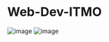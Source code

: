 # Web-Dev-ITMO
![image](https://user-images.githubusercontent.com/71985277/195734585-e90fafa1-fda7-4327-96d0-216071a343c5.png)
![image](https://user-images.githubusercontent.com/71985277/195734600-bf80875e-9f26-4291-874e-c55cccec6c3f.png)
